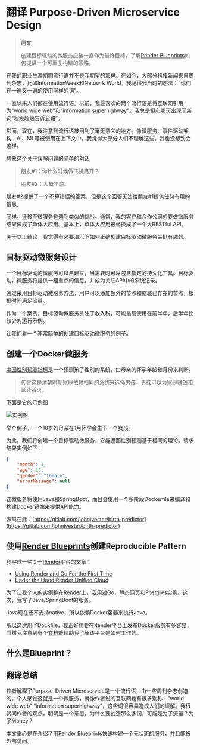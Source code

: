 # 翻译 Purpose-Driven Microservice Design

> [原文](https://betterprogramming.pub/purpose-driven-microservice-design-c25fa2a3ad0e)
>
> 创建目标驱动的微服务应该一直作为最终目标，了解[Render Blueprints]如何提供一个可重复构建的策略。

在我的职业生涯初期流行语并不是我期望的那样。在如今，大部分科技新闻来自周刊杂志，比如InformationWeek和Netowrk World。我记得我当时的想法：“你们在一遍又一遍的使用同样的词”。

一直以来人们都在使用流行语。以前，我最喜欢的两个流行语是将互联网引用为"world wide web"和"information superhighway"。我总是担心哪天出现了新词“超级超级告诉公路”。

然而，现在，我注意到流行语被用到了毫无意义的地方。像微服务、事件驱动架构、AI、ML等被使用在上下文中，我觉得大部分人们不理解这些。我也没想到会这样。

想象这个关于误解问题的简单的对话

> 朋友#1：你什么时候做飞机离开？
>
> 朋友#2：大概年底。

朋友#2提供了一个不算错误的答案，但是这个回答无法给朋友#1提供任何有用的信息。

同样，迁移至微服务也遇到类似的挑战。通常，我的客户和合作公司想要做微服务结果做成了单体大应用。基本上，单体大应用被替换成了一个大RESTful API。

关于以上结论，我觉得有必要演示下如何正确创建目标驱动微服务会挺有趣的。

## 目标驱动微服务设计

一个目标驱动的微服务可以自建立，当需要时可以包含指定的持久化工具。目标驱动，微服务将提供一组重点的信息，并成为关联API中的系统记录。

通过采用目标驱动微服务方法，用户可以添加额外的节点和缩减已存在的节点，根据时间满足流量。

作为一个案例，目标驱动微服务关注于收入税，可能最高使用在前半年，后半年比较少的运行示例。

让我们看一个非常简单的创建目标驱动微服务的例子。

## 创建一个Docker微服务

[中国性别预测指标]是一个预测孩子性别的系统，由母亲的怀孕年龄和月份来判断。

> 传言这是清朝时期家庭依赖相同的系统来选择男孩，男孩可以为家庭赚钱和延续香火。

下面是它的示例图

![实例图](https://miro.medium.com/max/1400/1*boU8hXND22rqE3eBaOwXag.png)

举个例子，一个18岁的母亲在1月怀孕会生下一个女孩。

为此，我们将创建一个目标驱动微服务，它能返回性别预测基于相同的理论。请求结果实例如下：

```json
{
    "month": 1,
    "age": 18,
    "gender": "female",
    "errorMessage": null
}
```

该微服务将使用Java和SpringBoot，而且会使用一个多阶段Dockerfile来编译和构建Docker镜像来提供API能力。

源码在此：[https://gitlab.com/johnjvester/birth-predictor](https://gitlab.com/johnjvester/birth-predictor)

## 使用[Render Blueprints]创建Reproducible Pattern

我写过一些关于[Render]平台的文章：

- [Using Render and Go For the First Time](https://betterprogramming.pub/how-to-create-a-web-service-using-render-and-go-75d211421a00)
- [Under the Hood:Render Unified Cloud](https://betterprogramming.pub/render-unified-cloud-under-the-hood-940d097cede8)

为了让我个人的实例跑在[Render]上，我用过Go，静态网页和Postgres实例。这次，我写了Java/SpringBoot的服务。

Java现在还不支持native，所以依赖Docker容器来执行Java。

所以这次用了Dockfile，我正好想要在Render平台上发布Docker服务有多容易，当然我注意到有个[文档](https://render.com/docs/infrastructure-as-code)能帮助我了解该平台是如何工作的。

## 什么是Blueprint？



[Render Blueprints]: <https://dashboard.render.com/select-repo?type=blueprint>
[ 中国性别预测指标 ]: https://www.thebump.com/chinese-gender-chart
[ Render ]: https://render.com/



## 翻译总结

作者解释了Purpose-Driven Microservice是一个流行语，由一些周刊杂志创造的。个人感觉这就是一个微服务，就像作者说的互联网也有很多别称：“world wide web” “information superhighway”，这些词很容易造成人们的误解。我很赞同作者的观点，明明是一个意思，为什么要创造那么多词，可能是为了流量？为了Money？

本文重心是在介绍了用[Render Blueprints]快速构建一个无状态的服务，并且能被外部访问。
